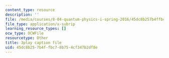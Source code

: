 ```yaml
---
content_type: resource
description: ''
file: /media/courses/8-04-quantum-physics-i-spring-2016/45dc8b257b4ffbc78b754cf347b2df8e_Ot9OjT34gkA.srt
file_type: application/x-subrip
learning_resource_types: []
ocw_type: OCWFile
resourcetype: Other
title: 3play caption file
uid: 45dc8b25-7b4f-fbc7-8b75-4cf347b2df8e
---
```

